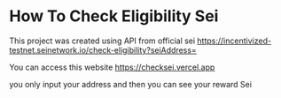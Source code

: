 # How To Check Eligibility Sei 

This project was created using API from official sei https://incentivized-testnet.seinetwork.io/check-eligibility?seiAddress=

You can access this website https://checksei.vercel.app

you only input your address and then you can see your reward Sei 
